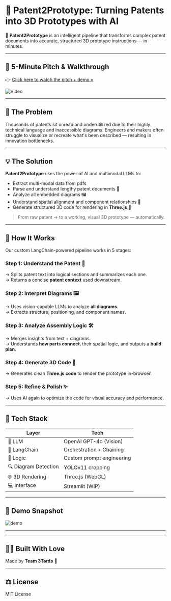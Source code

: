 # 🧠 Patent2Prototype: Turning Patents into 3D Prototypes with AI

🚀 **Patent2Prototype** is an intelligent pipeline that transforms complex patent documents into accurate, structured 3D prototype instructions — in minutes.

---


## 🎥 5-Minute Pitch & Walkthrough

👉 [Click here to watch the pitch + demo »](https://www.loom.com/share/2643a4a66cf8418ea0af8bdbefaf3f0e?sid=fd6aee05-d618-4c5b-892e-7df27cf06726)

![Video](https://www.loom.com/share/2643a4a66cf8418ea0af8bdbefaf3f0e?sid=db05b727-1b83-4d67-9713-0224b3bdbbae)


---

## 🧩 The Problem

Thousands of patents sit unread and underutilized due to their highly technical language and inaccessible diagrams. Engineers and makers often struggle to visualize or recreate what's been described — resulting in innovation bottlenecks.

---

## 💡 The Solution

**Patent2Prototype** uses the power of AI and multimodal LLMs to:
- Extract multi-modal data from pdfs
- Parse and understand lengthy patent documents 📜
- Analyze all embedded diagrams 🖼️
- Understand spatial alignment and component relationships 🔩
- Generate structured 3D code for rendering in **Three.js** 🧱

> From raw patent → to a working, visual 3D prototype — automatically.

---

## 🧠 How It Works

Our custom LangChain-powered pipeline works in 5 stages:

### Step 1: Understand the Patent 📘  
→ Splits patent text into logical sections and summarizes each one.  
→ Returns a concise **patent context** used downstream.

### Step 2: Interpret Diagrams 🖼️  
→ Uses vision-capable LLMs to analyze **all diagrams**.  
→ Extracts structure, positioning, and component names.

### Step 3: Analyze Assembly Logic 🛠️  
→ Merges insights from text + diagrams.  
→ Understands **how parts connect**, their spatial logic, and outputs a **build plan**.

### Step 4: Generate 3D Code 🧱  
→ Generates clean **Three.js code** to render the prototype in-browser.

### Step 5: Refine & Polish ✨  
→ Uses AI again to optimize the code for visual accuracy and performance.

---

## 🧪 Tech Stack

| Layer | Tech |
|------|------|
| 💬 LLM | OpenAI GPT-4o (Vision) |
| 🦜 LangChain | Orchestration + Chaining |
| 🧠 Logic | Custom prompt engineering |
| 🔍 Diagram Detection | YOLOv11 cropping |
| 🌐 3D Rendering | Three.js (WebGL) |
| 💻 Interface | Streamlit (WIP) |

---

## 📸 Demo Snapshot

![demo](https://your-demo-screenshot-link-if-any)

---

---

## 🧑‍💻 Built With Love

Made by **Team 3Tards** 🧠  

---

## ⚖️ License

MIT License

